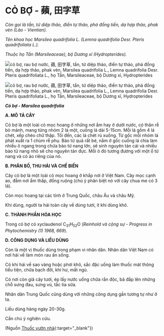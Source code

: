 # CỎ BỢ - 蘋, 田字草

*Còn gọi là tần, tứ diệp thảo, điền tự thảo, phá đồng tiền, dạ hợp thảo, phak vèn (Lào - Vientian).*

*Tên khoa học Marsilea quadrifolia L. (Lemna quadrifolia Desr. Pteris quadrifoliata L.).*

*Thuộc họ Tần (Marsileaceae), bộ Dương xỉ (Hydropterides).*

![cỏ bợ, rau bợ nước, 蘋, 田字草, tần, tứ diệp thảo, điền tự thảo, phá đồng tiền, dạ hợp thảo, phak vèn, Marsilea quadrifolia L., Lemna quadrifolia Desr. Pteris quadrifoliata L., họ Tần, Marsileaceae, bộ Dương xỉ, Hydropterides](/imgs/caythuoc/dtl/co-bo.jpg)

![cỏ bợ, rau bợ nước, 蘋, 田字草, tần, tứ diệp thảo, điền tự thảo, phá đồng tiền, dạ hợp thảo, phak vèn, Marsilea quadrifolia L., Lemna quadrifolia Desr. Pteris quadrifoliata L., họ Tần, Marsileaceae, bộ Dương xỉ, Hydropterides](/imgs/caythuoc/dtl/co-bo-2.jpg)

***Cỏ bợ - Marsilea quadrifolia***

**A. MÔ TẢ CÂY**

Cỏ bợ là một loài cỏ mọc hoang ở những nơi ẩm hay ở dưới nước, có thân rễ bò mảnh, mang từng nhóm 2 lá một, cuống lá dài 5-15cm. Mỗi lá gồm 4 lá chét, xếp chéo chữ thập. Tối đến, các lá chét rủ xuống. Từ gốc mỗi nhóm lá phát xuất ra 1 chùm rễ phụ. Bào tử quả rất bé, nằm ở gốc cuống lá chia làm nhiều ô ngang trong chứa bào tử nang lớn, sẽ sinh nguyên tản cái và nhiều bào tử nang nhỏ sẽ cho nguyên tản đực. Mỗi ô đó tương đương với một ổ tử nang và có áo riêng của nó.

**B. PHÂN BỐ, THU HÁI VÀ CHẾ BIẾN**

Cây cỏ bợ là một loài cỏ mọc hoang ở khắp nơi ở Việt Nam. Cây mọc cạnh ao, đầm nơi ẩm thấp, đồng ruộng (chú ý phân biệt nó với cây chua me có 3 lá).

Còn mọc hoang tại các tỉnh ở Trung Quốc, châu Âu và châu Mỹ.

Khi dùng, người ta hái toàn cây về dùng tươi, ít khi dùng khô.

**C. THÀNH PHẦN HÓA HỌC**

Trong cỏ bợ có xyclaudenol C<sub>31</sub>H<sub>52</sub>O (*Reinhold và cộng sự - Progress in Phytochemistry (1) 1968, 669*).

**D. CÔNG DỤNG VÀ LIỀU DÙNG**

Còn là một vị thuốc dùng trong phạm vi nhân dân. Nhân dân Việt Nam có nơi hái về làm món rau ăn sống.

Có khi hái về sao vàng hoặc phơi khô, sắc đặc uống làm thuốc mát thông tiểu tiện, chữa bạch đới, khí hư, mất ngủ.

Có nơi còn giã cây tươi, ép lấy nước uống chữa rắn độc, bã đắp lên những chỗ sưng đau, sưng vú, tắc tia sữa.

Nhân dân Trung Quốc cũng dùng với những công dụng gần tương tự như ở ta.

Liều dùng hàng ngày 20-30g.

Cần chú ý nghiên cứu.


(Nguồn [Thuốc vườn nhà](http://thuocvuonnha.com){:target="_blank"})